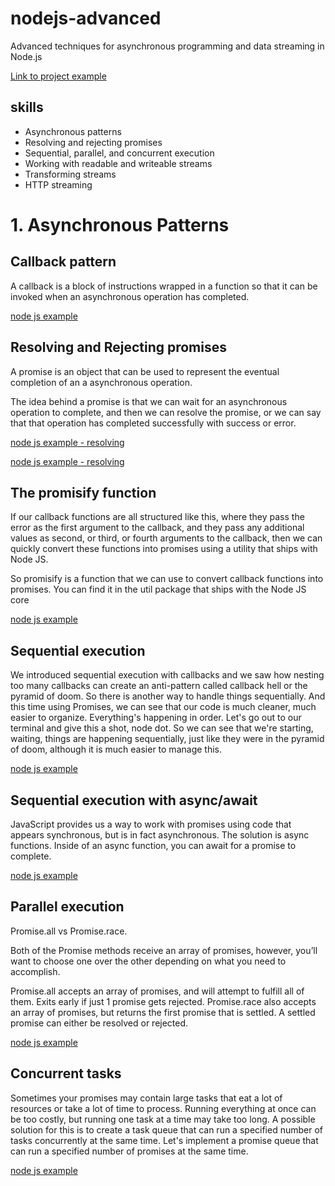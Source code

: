 # nodejs-advanced

Advanced techniques for asynchronous programming and data streaming in Node.js

[Link to project example](https://github.com/laissonsilveira/nodejs-advanced/tree/main/)

## skills

* Asynchronous patterns
* Resolving and rejecting promises
* Sequential, parallel, and concurrent execution
* Working with readable and writeable streams
* Transforming streams
* HTTP streaming

# 1. Asynchronous Patterns

## Callback pattern

A callback is a block of instructions wrapped in a function so that it can be invoked when an asynchronous operation has completed.

[node js example](https://github.com/laissonsilveira/nodejs-advanced/blob/main/callback-pattern)

## Resolving and Rejecting promises

A promise is an object that can be used to represent the eventual completion of an a asynchronous operation.

The idea behind a promise is that we can wait for an asynchronous operation to complete, and then we can resolve the promise, or we can say that that operation has completed successfully with success or error.

[node js example - resolving](https://github.com/laissonsilveira/nodejs-advanced/blob/main/resolving-promises)

[node js example - resolving](https://github.com/laissonsilveira/nodejs-advanced/blob/main/rejecting-promises)

## The promisify function

If our callback functions are all structured like this, where they pass the error as the first argument to the callback, and they pass any additional values as second, or third, or fourth arguments to the callback, then we can quickly convert these functions into promises using a utility that ships with Node JS.

So promisify is a function that we can use to convert callback functions into promises. You can find it in the util package that ships with the Node JS core

[node js example](https://github.com/laissonsilveira/nodejs-advanced/blob/main/promisify-function)

## Sequential execution

We introduced sequential execution with callbacks and we saw how nesting too many callbacks can create an anti-pattern called callback hell or the pyramid of doom.  So there is another way to handle things sequentially. And this time using Promises, we can see that our code is much cleaner, much easier to organize. Everything's happening in order. Let's go out to our terminal and give this a shot, node dot. So we can see that we're starting, waiting, things are happening sequentially, just like they were in the pyramid of doom, although it is much easier to manage this.

[node js example](https://github.com/laissonsilveira/nodejs-advanced/blob/main/sequential-execution)

## Sequential execution with async/await

JavaScript provides us a way to work with promises using code that appears synchronous, but is in fact asynchronous. The solution is async functions. Inside of an async function, you can await for a promise to complete.

[node js example](https://github.com/laissonsilveira/nodejs-advanced/blob/main/sequential-exec-async-await)

## Parallel execution

Promise.all vs Promise.race.

Both of the Promise methods receive an array of promises, however, you’ll want to choose one over the other depending on what you need to accomplish.

Promise.all accepts an array of promises, and will attempt to fulfill all of them. Exits early if just 1 promise gets rejected.
Promise.race also accepts an array of promises, but returns the first promise that is settled. A settled promise can either be resolved or rejected.

[node js example](https://github.com/laissonsilveira/nodejs-advanced/blob/main/parallel-execution)

## Concurrent tasks

Sometimes your promises may contain large tasks that eat a lot of resources or take a lot of time to process. Running everything at once can be too costly, but running one task at a time may take too long. A possible solution for this is to create a task queue that can run a specified number of tasks concurrently at the same time. Let's implement a promise queue that can run a specified number of promises at the same time.

[node js example](https://github.com/laissonsilveira/nodejs-advanced/blob/main/concurrent-tasks)